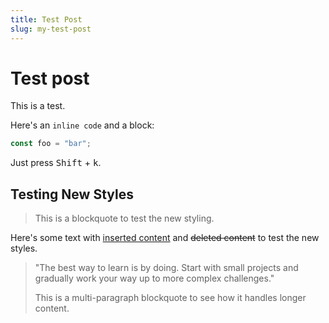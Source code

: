 ```yaml
---
title: Test Post
slug: my-test-post
---
```


# Test post

This is a test.

Here's an `inline code` and a block:

```typescript
const foo = "bar";
```

Just press <kbd>Shift</kbd> + <kbd>k</kbd>.

## Testing New Styles

> This is a blockquote to test the new styling.

Here's some text with <ins>inserted content</ins> and <del>deleted content</del> to test the new styles.

> "The best way to learn is by doing. Start with small projects and gradually work your way up to more complex challenges."
>
> This is a multi-paragraph blockquote to see how it handles longer content.
